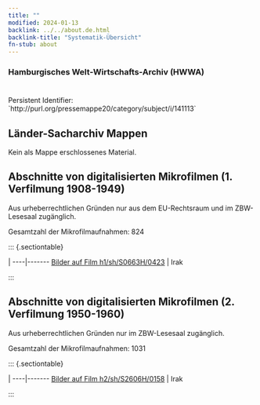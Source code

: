 ```yaml
---
title: ""
modified: 2024-01-13
backlink: ../../about.de.html
backlink-title: "Systematik-Übersicht"
fn-stub: about
---
```


### Hamburgisches Welt-Wirtschafts-Archiv (HWWA)

# 

<div class="hint">Persistent Identifier: `http://purl.org/pressemappe20/category/subject/i/141113`</div>







## Länder-Sacharchiv Mappen





Kein als Mappe erschlossenes Material.



<a id="filmsections" />

## Abschnitte von digitalisierten Mikrofilmen (1. Verfilmung 1908-1949)

<p>Aus urheberrechtlichen Gründen nur aus dem EU-Rechtsraum und im ZBW-Lesesaal zugänglich.</p>


<p>Gesamtzahl der Mikrofilmaufnahmen: 824</p>





::: {.sectiontable}

 | 
----|-------
<a class="btn" href="https://pm20.zbw.eu/film/h1/sh/S0663H/0423" rel="nofollow">Bilder auf Film h1/sh/S0663H/0423</a> | Irak


:::




## Abschnitte von digitalisierten Mikrofilmen (2. Verfilmung 1950-1960)

<p>Aus urheberrechtlichen Gründen nur im ZBW-Lesesaal zugänglich.</p>


<p>Gesamtzahl der Mikrofilmaufnahmen: 1031</p>





::: {.sectiontable}

 | 
----|-------
<a class="btn" href="https://pm20.zbw.eu/film/h2/sh/S2606H/0158" rel="nofollow">Bilder auf Film h2/sh/S2606H/0158</a> | Irak


:::
















